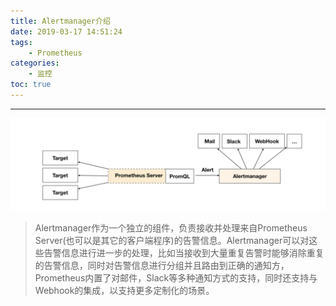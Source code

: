 ```yaml
---
title: Alertmanager介绍
date: 2019-03-17 14:51:24
tags:
    - Prometheus
categories:
    - 监控
toc: true
---
```




---

![img](../../../assets/images2019/alertmanager.assets/prometheus-alert-artich.png)

<!-- more -->

>  Alertmanager作为一个独立的组件，负责接收并处理来自Prometheus Server(也可以是其它的客户端程序)的告警信息。Alertmanager可以对这些告警信息进行进一步的处理，比如当接收到大量重复告警时能够消除重复的告警信息，同时对告警信息进行分组并且路由到正确的通知方，Prometheus内置了对邮件，Slack等多种通知方式的支持，同时还支持与Webhook的集成，以支持更多定制化的场景。



